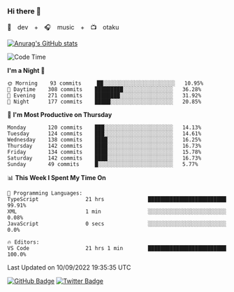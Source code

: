 ### Hi there 👋

🚀　dev　+　🎧　music　+　📺　otaku


[![Anurag's GitHub stats](https://github-readme-stats.vercel.app/api?username=koheitasaka&count_private=true&show_icons=true&theme=monokai)](https://github.com/koheitasaka/github-readme-stats)

<!--START_SECTION:waka-->
![Code Time](http://img.shields.io/badge/Code%20Time-1%2C075%20hrs%2010%20mins-blue)

**I'm a Night 🦉** 

```text
🌞 Morning    93 commits     ██░░░░░░░░░░░░░░░░░░░░░░░   10.95% 
🌆 Daytime    308 commits    █████████░░░░░░░░░░░░░░░░   36.28% 
🌃 Evening    271 commits    ████████░░░░░░░░░░░░░░░░░   31.92% 
🌙 Night      177 commits    █████░░░░░░░░░░░░░░░░░░░░   20.85%

```
📅 **I'm Most Productive on Thursday** 

```text
Monday       120 commits    ███░░░░░░░░░░░░░░░░░░░░░░   14.13% 
Tuesday      124 commits    ███░░░░░░░░░░░░░░░░░░░░░░   14.61% 
Wednesday    138 commits    ████░░░░░░░░░░░░░░░░░░░░░   16.25% 
Thursday     142 commits    ████░░░░░░░░░░░░░░░░░░░░░   16.73% 
Friday       134 commits    ████░░░░░░░░░░░░░░░░░░░░░   15.78% 
Saturday     142 commits    ████░░░░░░░░░░░░░░░░░░░░░   16.73% 
Sunday       49 commits     █░░░░░░░░░░░░░░░░░░░░░░░░   5.77%

```


📊 **This Week I Spent My Time On** 

```text
💬 Programming Languages: 
TypeScript               21 hrs              █████████████████████████   99.91% 
XML                      1 min               ░░░░░░░░░░░░░░░░░░░░░░░░░   0.08% 
JavaScript               0 secs              ░░░░░░░░░░░░░░░░░░░░░░░░░   0.0%

🔥 Editors: 
VS Code                  21 hrs 1 min        █████████████████████████   100.0%

```


 Last Updated on 10/09/2022 19:35:35 UTC
<!--END_SECTION:waka-->

[![GitHub Badge](https://img.shields.io/badge/GitHub-100000?style=for-the-badge&logo=github&logoColor=white)](https://github.com/koheitasaka)
[![Twitter Badge](https://img.shields.io/badge/Twitter-1DA1F2?style=for-the-badge&logo=twitter&logoColor=white)](https://twitter.com/sleep_asleep_)
